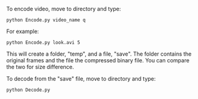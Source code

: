To encode video, move to directory and type:

`python Encode.py video_name q`

For example:

`python Encode.py look.avi 5`

This will create a folder, "temp", and a file, "save". The folder contains the original frames and the file the compressed binary file. You can compare the two for size difference.

To decode from the "save" file, move to directory and type:

`python Decode.py`
